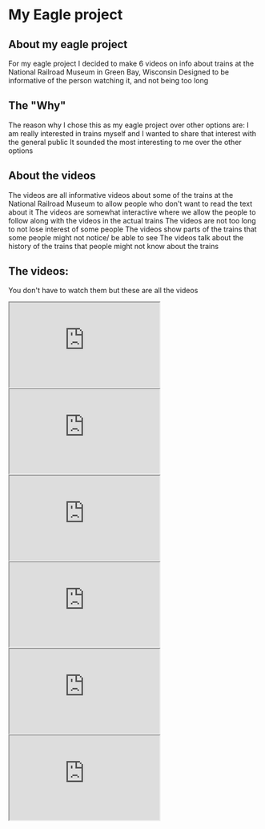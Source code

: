 # My Eagle project

## About my eagle project
For my eagle project I decided to make 6 videos on info about trains at the National Railroad Museum in Green Bay, Wisconsin
Designed to be informative of the person watching it, and not being too long

## The "Why"
The reason why I chose this as my eagle project over other options are:
I am really interested in trains myself and I wanted to share that interest with the general public
It sounded the most interesting to me over the other options

## About the videos
The videos are all informative videos about some of the trains at the National Railroad Museum
to allow people who don't want to read the text about it
The videos are somewhat interactive where we allow the people to follow along with the videos in the actual trains
The videos are not too long to not lose interest of some people
The videos show parts of the trains that some people might not notice/ be able to see
The videos talk about the history of the trains that people might not know about the trains

## The videos:
You don't have to watch them but these are all the videos

<iframe width="300" height="169" src="https://www.youtube.com/embed/EpvsvWUHuxs"
title="YouTube video player 1"
allow="accelerometer; autoplay; clipboard-write; encrypted-media; gyroscope; picture-in-picture; web-share"
referrerpolicy="strict-origin-when-cross-origin" allowfullscreen></iframe>

<iframe width="300" height="169" src="https://www.youtube.com/embed/42iZlXHNd2A?si=yo0_3DyjSBv5STAi"
title="YouTube video player 2"
allow="accelerometer; autoplay; clipboard-write; encrypted-media; gyroscope; picture-in-picture; web-share"
referrerpolicy="strict-origin-when-cross-origin" allowfullscreen></iframe>

<iframe width="300" height="169" src="https://www.youtube.com/embed/G4KbBXjcxFg"
title="YouTube video player 3"
allow="accelerometer; autoplay; clipboard-write; encrypted-media; gyroscope; picture-in-picture; web-share"
referrerpolicy="strict-origin-when-cross-origin" allowfullscreen></iframe>

<iframe width="300" height="169" src="https://www.youtube.com/embed/hd5b7kjtmU0"
title="YouTube video player 4"
allow="accelerometer; autoplay; clipboard-write; encrypted-media; gyroscope; picture-in-picture; web-share"
referrerpolicy="strict-origin-when-cross-origin" allowfullscreen></iframe>

<iframe width="300" height="169" src="https://www.youtube.com/embed/YkmUIPWLnvs"
title="YouTube video player 5"
allow="accelerometer; autoplay; clipboard-write; encrypted-media; gyroscope; picture-in-picture; web-share"
referrerpolicy="strict-origin-when-cross-origin" allowfullscreen></iframe>

<iframe width="300" height="169" src="https://www.youtube.com/embed/LCL4OErrHIc"
title="YouTube video player 6"
allow="accelerometer; autoplay; clipboard-write; encrypted-media; gyroscope; picture-in-picture; web-share"
referrerpolicy="strict-origin-when-cross-origin" allowfullscreen></iframe>

